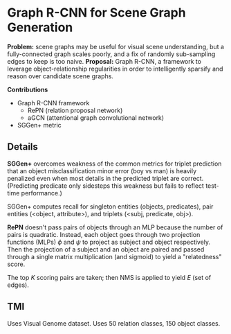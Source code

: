 # Graph R-CNN for Scene Graph Generation

**Problem:** scene graphs may be useful for visual scene understanding, but a fully-connected graph scales poorly, and a fix of randomly sub-sampling edges to keep is too naive.
**Proposal:** Graph R-CNN, a framework to leverage object-relationship regularities in order to intelligently sparsify and reason over candidate scene graphs.

**Contributions**
- Graph R-CNN framework
  - RePN (relation proposal network)
  - aGCN (attentional graph convolutional network)
- SGGen+ metric

## Details

**SGGen+** overcomes weakness of the common metrics for triplet prediction that an object misclassification minor error (boy vs man) is heavily penalized even when most details in the predicted triplet are correct. (Predicting predicate only sidesteps this weakness but fails to reflect test-time performance.)

SGGen+ computes recall for singleton entities (objects, predicates), pair entities (<object, attribute>), and triplets (<subj, predicate, obj>).

**RePN** doesn't pass pairs of objects through an MLP because the number of pairs is quadratic. Instead, each object goes through two projection functions (MLPs) $\phi$ and $\psi$ to project as subject and object respectively. Then the projection of a subject and an object are paired and passed through a single matrix multiplication (and sigmoid) to yield a "relatedness" score.

The top $K$ scoring pairs are taken; then NMS is applied to yield $E$ (set of edges).

## TMI
Uses Visual Genome dataset. Uses 50 relation classes, 150 object classes.
<!--stackedit_data:
eyJoaXN0b3J5IjpbMTQyMDIxODgyMSwtMTYxMjg4Mzk2LDIwMz
A0MDc0ODQsLTE2ODAxOTAyOTMsLTE0NDkyNjE2NzRdfQ==
-->